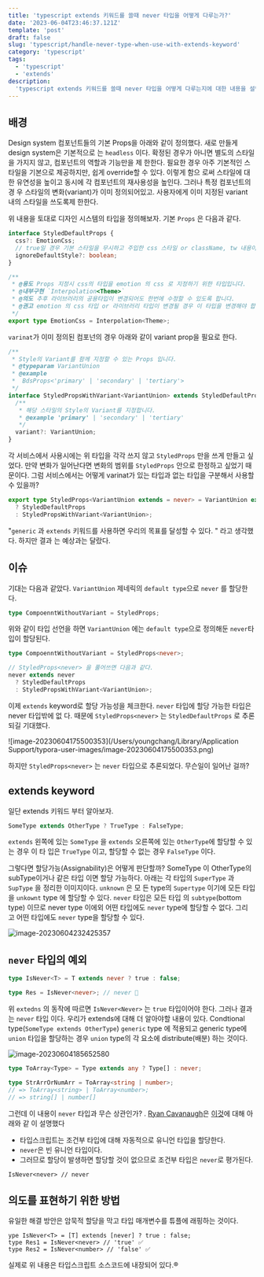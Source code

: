 ```yaml
---
title: 'typescript extends 키워드를 쓸때 never 타입을 어떻게 다루는가?'
date: '2023-06-04T23:46:37.121Z'
template: 'post'
draft: false
slug: 'typescript/handle-never-type-when-use-with-extends-keyword'
category: 'typescript'
tags:
  - 'typescript'
  - 'extends'
description:
  'typescript extends 키워드를 쓸때 never 타입을 어떻게 다루는지에 대한 내용을 설명합니다. extends '
---
```


## 배경

Design system 컴포넌트들의 기본 Props을 아래와 같이 정의했다. 새로 만들게 design system은 기본적으로
는 `headless` 이다. 확정된 경우가 아니면 별도의 스타일을 가지지 않고, 컴포넌트의 역할과 기능만을 제
한한다. 필요한 경우 아주 기본적인 스타일을 기본으로 제공하지만, 쉽게 override할 수 있다. 이렇게 함으
로써 스타일에 대한 유연성을 높이고 동시에 각 컴포넌트의 재사용성을 높인다. 그러나 특정 컴포넌트의 경
우 스타일의 변화(variant)가 이미 정의되어있고. 사용자에게 이미 지정된 variant 내의 스타일을 쓰도록제
한한다.

위 내용을 토대로 디자인 시스템의 타입을 정의해보자. 기본 `Props` 은 다음과 같다.

```ts
interface StyledDefaultProps {
  css?: EmotionCss;
  // true일 경우 기본 스타일을 무시하고 주입한 css 스타일 or className, tw 내용이 적용됩니다.
  ignoreDefaultStyle?: boolean;
}

/**
 * @용도 Props 지정시 css의 타입을 emotion 의 css 로 지정하기 위한 타입입니다.
 * @내부구현 `Interpolation<Theme>`
 * @의도 추후 라이브러리의 공용타입이 변경되어도 한번에 수정할 수 있도록 합니다.
 * @권고 emotion 의 css 타입 or 라이브러리 타입이 변경될 경우 이 타입을 변경해야 합니다.
 */
export type EmotionCss = Interpolation<Theme>;
```

`varinat`가 이미 정의된 컴포넌의 경우 아래와 같이 variant prop을 필요로 한다.

```ts
/**
 * Style의 Variant를 함께 지정할 수 있는 Props 입니다.
 * @typeparam VariantUnion
 * @example
 *  BdsProps<'primary' | 'secondary' | 'tertiary'>
 */
interface StyledPropsWithVariant<VariantUnion> extends StyledDefaultProps {
  /**
   * 해당 스타일의 Style의 Variant를 지정합니다.
   * @example 'primary' | 'secondary' | 'tertiary'
   */
  variant?: VariantUnion;
}
```

각 서비스에서 사용시에는 위 타입을 각각 쓰지 않고 `StyledProps` 만을 쓰게 만들고 싶었다. 만약 변화가
일어난다면 변화의 범위를 `StyledProps` 안으로 한정하고 싶었기 때문이다. 그럼 서비스에서는 어떻게
varinat가 있는 타입과 없는 타입을 구분해서 사용할 수 있을까?

```ts
export type StyledProps<VariantUnion extends = never> = VariantUnion extends never
  ? StyledDefaultProps
  : StyledPropsWithVariant<VariantUnion>;
```

"`generic` 과 `extends` 키워드를 사용하면 우리의 목표를 달성할 수 있다. " 라고 생각했다. 하지만 결과
는 예상과는 달랐다.

## 이슈

기대는 다음과 같았다. `VariantUnion` 제네릭의 `default type`으로 `never` 를 할당한다.

```ts type CompoenntWithoutVariant = StyledProps;
type CompoenntWithoutVariant = StyledProps;
```

위와 같이 타입 선언을 하면 `VariantUnion` 에는 `default type`으로 정의해둔 `never`타입이 할당된다.

```ts
type CompoenntWithoutVariant = StyledProps<never>;

// StyledProps<never> 을 풀어쓰면 다음과 같다.
never extends never
  ? StyledDefaultProps
  : StyledPropsWithVariant<VariantUnion>;
```

이제 `extends` keyword로 할당 가능성을 체크한다. `never` 타입에 할당 가능한 타입은 never 타입밖에 없
다. 때문에 `StyledProps<never>` 는 `StyledDefaultProps` 로 추론되길 기대했다.

![image-20230604175500353](/Users/youngchang/Library/Application
Support/typora-user-images/image-20230604175500353.png)

하지만 `StyledProps<never>` 는 `never` 타입으로 추론되었다. 무슨일이 일어난 걸까?

## extends keyword

일단 extends 키워드 부터 알아보자.

```ts
SomeType extends OtherType ? TrueType : FalseType;
```

`extends` 왼쪽에 있는 `SomeType` 을 `extends` 오른쪽에 있는 `OtherType`에 할당할 수 있는 경우 이 타
입은 `TrueType` 이고, 할당할 수 없는 경우 `FalseType` 이다.

그렇다면 할당가능(Assignability)은 어떻게 판단할까? SomeType 이 OtherType의 subType이거나 같은 타입
이면 할당 가능하다. 아래는 각 타입의 `SuperType` 과 `SupType` 을 정리한 이미지이다. `unknown` 은 모
든 type의 `Supertype` 이기에 모든 타입을 `unkownt` type 에 할당할 수 있다. `never` 타입은 모든 타입
의 `subtype`(bottom type) 이므로 never type 이에외 어떤 타입에도 `never` type에 할당할 수 없다. 그리
고 어떤 타입에도 `never` type을 할당할 수 있다.

![image-20230604232425357](https://i.imgur.com/Gp5Qge5.png)

## `never` 타입의 예외

```ts
type IsNever<T> = T extends never ? true : false;

type Res = IsNever<never>; // never 🧐
```

위 `extedns` 의 동작에 따르면 `IsNever<Never>` 는 `true` 타입이어야 한다. 그러나 결과는 `never` 타입
이다. 우리가 extends에 대해 더 알아야할 내용이 있다. Condtional type(`SomeType extends OtherType`)
`generic` type 에 적용되고 generic type에 `union` 타입을 할당하는 경우 `union` type의 각 요소에
distribute(배분) 하는 것이다.

![image-20230604185652580](https://i.imgur.com/0rJJS3L.png)

```ts
type ToArray<Type> = Type extends any ? Type[] : never;

type StrArrOrNumArr = ToArray<string | number>;
// => ToArray<string> | ToArray<number>;
// => string[] | number[]
```

그런데 이 내용이 `never` 타입과 무슨 상관인가? . [Ryan Cavanaugh](https://twitter.com/searyanc)은
[이것](https://github.com/microsoft/TypeScript/issues/23182#issuecomment-379094672)에 대해 아래와 같
이 설명했다

- 타입스크립트는 조건부 타입에 대해 자동적으로 유니언 타입을 할당한다.
- `never`은 빈 유니언 타입이다.
- 그러므로 할당이 발생하면 할당할 것이 없으므로 조건부 타입은 `never`로 평가된다.

```
IsNever<never> // never
```

## 의도를 표현하기 위한 방법

유일한 해결 방안은 암묵적 할당을 막고 타입 매개변수를 튜플에 래핑하는 것이다.

```
ype IsNever<T> = [T] extends [never] ? true : false;
type Res1 = IsNever<never> // 'true' ✅
type Res2 = IsNever<number> // 'false' ✅
```

실제로 위 내용은 타입스크립트 소스코드에 내장되어 있다.®
